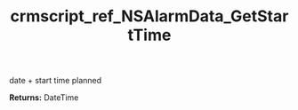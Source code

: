 ﻿---
title: crmscript_ref_NSAlarmData_GetStartTime
description: DateTime NSAlarmData.GetStartTime()
intellisense: NSAlarmData.GetStartTime
keywords: NSAlarmData, GetStartTime
so.topic: reference
---

date + start time planned

**Returns:** DateTime


